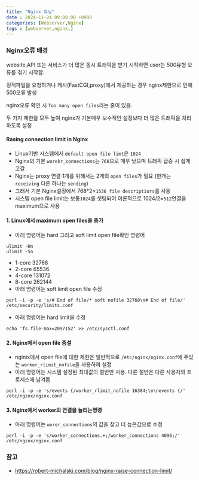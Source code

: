```yaml
---
title: "Nginx 튜닝"
date : 2024-11-24 09:00:00 +0900
categories: [Webserver,Nginx]
tags : [webserver,nginx,]
---
```




### **Nginx오류 배경**
website,API 또는 서비스가 더 많은 동시 트래픽을 받기 시작하면 user는 500유형 오류를 겪기 시작함.

정적파일을 요청하거나 캐시(FastCGI,proxy)에서 제공하는 경우 nginx제한으로 인해 500오류 발생 

nginx오류 확인 시 `Too many open files`라는 줄이 있음. 

두 가지 제한을 모두 높여 nginx가 기본매우 보수적인 설정보다 더 많은 트래픽을 처리하도록 설정

#### **Rasing connection limit in Nginx**
- Linux기반 시스템에서 `default open file limt`은 `1024`
- Nginx의 기본 `worekr_connections`는 `768`으로 매우 낮으며 트래픽 급증 시 쉽게 고갈
- Nginx는 proxy 연결 1개를 위해서는 2개의 `open files`가 필요 (한개는 `receiving` 다른 하나는 `sending`)
- 그래서 기본 Nginx설정에서 768*2=`1536 file descriptiors`를 사용
- 시스템 open file limit는 보통`1024`롤 셋팅되어 이론적으로 1024/2=`512`연결을 maximum으로 사용

#### **1. Linux에서 maximum open files을 증가**
- 아래 명령어는 hard 그리고 soft limit open file확인 명령어
  
```
ulimit -Hn
ulimit -Sn
```

- 1-core 32768
- 2-core 65536
- 4-core 131072
- 8-core 262144
- 아래 명령어는 soft limit open file 수정 
  
```
perl -i -p -e 's/# End of file/* soft nofile 32768\n# End of file/' /etc/security/limits.conf
```

- 아래 명령어는 hard limit을 수정 

```
echo 'fs.file-max=2097152' >> /etc/sysctl.conf
```

#### **2. Nginx에서 open file 증설**
- nginix에서 open file에 대한 제한은 일반적으로 `/etc/nginx/nginx.conf`에 주있는 `worker_rlimit_nofile`을 사용하여 설정 
- 아래 명령어는 시스템 설정된 최대값의 절반만 사용. 다른 절반은 다른 사용자와  프로세스에 남겨둠

```
perl -i -p -e 's/events {/worker_rlimit_nofile 16384;\n\nevents {/' /etc/nginx/nginx.conf
```

#### **3. Nginx에서 worker의 연결을 늘리는명령**
- 아래 명령어는 `worer_connections`의 값을 찾고 더 높은값으로 수정 
  
```
perl -i -p -e 's/worker_connections.+;/worker_connections 4096;/' /etc/nginx/nginx.conf
```


### **참고**
- <https://robert-michalski.com/blog/nginx-raise-connection-limit/>

